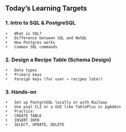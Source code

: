 ## Today’s Learning Targets

### 1. Intro to SQL & PostgreSQL

    •	What is SQL?
    •	Difference between SQL and NoSQL
    •	How Postgres works
    •	Common SQL commands

### 2. Design a Recipe Table (Schema Design)

    •	Data types
    •	Primary keys
    •	Foreign keys (for user → recipes later)

### 3. Hands-on

    •	Set up PostgreSQL locally or with Railway
    •	Use psql CLI or a GUI like TablePlus or pgAdmin
    •	Practice:
    •	CREATE TABLE
    •	INSERT INTO
    •	SELECT, UPDATE, DELETE
